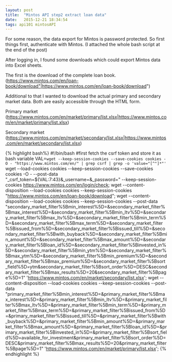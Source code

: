 ```yaml
---
layout: post
title:  "Mintos API step2 extract loan data"
date:   2015-12-21 18:34:54
tags: api101 mintosAPI
---
```

For some reason, the data export for Mintos is password protected. So first things first, authenticate with Mintos. (I attached the whole bash script at the end of the post)

After logging in, I found some downloads which could export Mintos data into Excel sheets.

The first is the download of the complete loan book.
(https://www.mintos.com/en/loan-book/download"|https://www.mintos.com/en/loan-book/download")

Additional to that I wanted to download the actual primary and secondary market data.
Both are easily accessible through the HTML form.

Primary market
(https://www.mintos.com/en/market/primary/list.xlsx|https://www.mintos.com/en/market/primary/list.xlsx)

Secondary market
(https://www.mintos.com/en/market/secondary/list.xlsx|https://www.mintos.com/en/market/secondary/list.xlsx)

{% highlight bash%}
#!/bin/bash
#first fetch the csrf token and store it as bash variable
VAL=`wget --keep-session-cookies --save-cookies cookies -O - "https://www.mintos.com/en/" | grep csrf | grep -o 'value="[^"]*"'`
wget --load-cookies cookies --keep-session-cookies --save-cookies cookies -O - --post-data "_csrf_token=${VAL:7:43}&_username=<username>&_password=<password>" --keep-session-cookies https://www.mintos.com/en/login/check;
wget --content-disposition --load-cookies cookies --keep-session-cookies "https://www.mintos.com/en/loan-book/download";
wget --content-disposition --load-cookies cookies --keep-session-cookies --post-data "secondary_market_filter%5Bmin_interest%5D=&secondary_market_filter%5Bmax_interest%5D=&secondary_market_filter%5Bmin_ltv%5D=&secondary_market_filter%5Bmax_ltv%5D=&secondary_market_filter%5Bmin_term%5D=&secondary_market_filter%5Bmax_term%5D=&secondary_market_filter%5Bissued_from%5D=&secondary_market_filter%5Bissued_till%5D=&secondary_market_filter%5Bwith_buyback%5D=&secondary_market_filter%5Bmin_amount%5D=&secondary_market_filter%5Bmax_amount%5D=&secondary_market_filter%5Bloan_id%5D=&secondary_market_filter%5Binvested_in%5D=&secondary_market_filter%5Bmin_ytm%5D=&secondary_market_filter%5Bmax_ytm%5D=&secondary_market_filter%5Bmin_premium%5D=&secondary_market_filter%5Bmax_premium%5D=&secondary_market_filter%5Bsort_field%5D=ytm&secondary_market_filter%5Bsort_order%5D=DESC&secondary_market_filter%5Bmax_results%5D=20&secondary_market_filter%5Bpage%5D=1" 'https://www.mintos.com/en/market/secondary/list.xlsx';
wget --content-disposition --load-cookies cookies --keep-session-cookies --post-data "primary_market_filter%5Bmin_interest%5D=&primary_market_filter%5Bmax_interest%5D=&primary_market_filter%5Bmin_ltv%5D=&primary_market_filter%5Bmax_ltv%5D=&primary_market_filter%5Bmin_term%5D=&primary_market_filter%5Bmax_term%5D=&primary_market_filter%5Bissued_from%5D=&primary_market_filter%5Bissued_till%5D=&primary_market_filter%5Bwith_buyback%5D=&primary_market_filter%5Bmin_amount%5D=&primary_market_filter%5Bmax_amount%5D=&primary_market_filter%5Bloan_id%5D=&primary_market_filter%5Binvested_in%5D=&primary_market_filter%5Bsort_field%5D=available_for_investment&primary_market_filter%5Bsort_order%5D=DESC&primary_market_filter%5Bmax_results%5D=20&primary_market_filter%5Bpage%5D=1" 'https://www.mintos.com/en/market/primary/list.xlsx';
{% endhighlight %}
